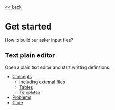 
[<< back](../../README.md)

# Get started

How to build our asker input files?

## Text plain editor

Open a plain text editor and start writting definitions.

* [Concepts](concepts.md)
    * [Including external files](files.md)
    * [Tables](tables.md)
    * [Templates](templates.md)
* [Problems](problems.md)
* [Code](code.md)
